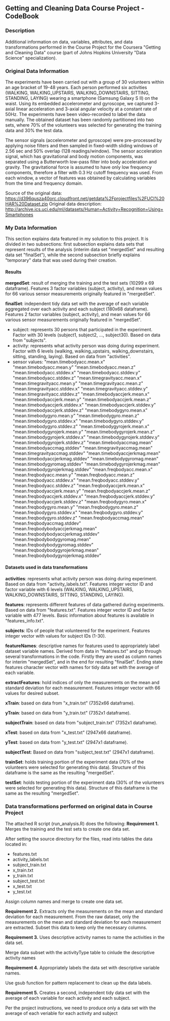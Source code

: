 ## Getting and Cleaning Data Course Project - CodeBook

### Description
Additional information on data, variables, attributes, and data transformations performed in the Course Project for the Coursera "Getting and Cleaning Data" course (part of Johns Hopkins University "Data Science" specialization).

### Original Data Information
The experiments have been carried out with a group of 30 volunteers within an age bracket of 19-48 years. Each person performed six activities (WALKING, WALKING_UPSTAIRS, WALKING_DOWNSTAIRS, SITTING, STANDING, LAYING) wearing a smartphone (Samsung Galaxy S II) on the waist.
Using its embedded accelerometer and gyroscope, we captured 3-axial linear acceleration and 3-axial angular velocity at a constant rate of 50Hz. The experiments have been video-recorded to label the data manually.
The obtained dataset has been randomly partitioned into two sets, where 70% of the volunteers was selected for generating the training data and 30% the test data.

The sensor signals (accelerometer and gyroscope) were pre-processed by applying noise filters and then sampled in fixed-width sliding windows of 2.56 sec and 50% overlap (128 readings/window). The sensor acceleration signal, which has gravitational and body motion components, was separated using a Butterworth low-pass filter into body acceleration and gravity.
The gravitational force is assumed to have only low frequency components, therefore a filter with 0.3 Hz cutoff frequency was used. From each window, a vector of features was obtained by calculating variables from the time and frequency domain.

Source of the original data: https://d396qusza40orc.cloudfront.net/getdata%2Fprojectfiles%2FUCI%20HAR%20Dataset.zip
Original data description: http://archive.ics.uci.edu/ml/datasets/Human+Activity+Recognition+Using+Smartphones

### My Data Information
This section explains data featured in my solution to this project. It is divided in two subsections: first subsection explains data sets that represent results of the analysis (interim data set "mergedSet" and resulting data set "finalSet"), while the second subsection briefly explains "temporary" data that was used during their creation.

#### Results 
**mergedSet**: result of merging the training and the test sets (10299 x 69 dataframe). Features 3 factor variables (subject, activity), and mean values for 66 various sensor measurements originally featured in "mergedSet".
	

**finalSet**: independent tidy data set with the average of each variable aggregated over each activity and each subject (180x68 dataframe). Features 2 factor variables (subject, activity), and mean values for 66 various sensor measurements originally featured in "mergedSet".
* subject: represents 30 persons that participated in the experiment. Factor with 30 levels (subject1, subject2, ..., subject30). Based on data from "subjects".
* activity: represents what activity person was doing during experiment. Factor with 6 levels (walking, walking_upstairs, walking_downstairs, sitting, standing, laying). Based on data from "activities".
* sensor values:
"mean.timebodyacc.mean.x"				"mean.timebodyacc.mean.y"				"mean.timebodyacc.mean.z"
"mean.timebodyacc.stddev.x"				"mean.timebodyacc.stddev.y"				"mean.timebodyacc.stddev.z"
"mean.timegravityacc.mean.x"			"mean.timegravityacc.mean.y"			"mean.timegravityacc.mean.z"
"mean.timegravityacc.stddev.x"			"mean.timegravityacc.stddev.y"			"mean.timegravityacc.stddev.z"
"mean.timebodyaccjerk.mean.x"			"mean.timebodyaccjerk.mean.y"			"mean.timebodyaccjerk.mean.z"
"mean.timebodyaccjerk.stddev.x"			"mean.timebodyaccjerk.stddev.y"			"mean.timebodyaccjerk.stddev.z"
"mean.timebodygyro.mean.x"				"mean.timebodygyro.mean.y"				"mean.timebodygyro.mean.z"
"mean.timebodygyro.stddev.x"			"mean.timebodygyro.stddev.y"          	"mean.timebodygyro.stddev.z"
"mean.timebodygyrojerk.mean.x"			"mean.timebodygyrojerk.mean.y"			"mean.timebodygyrojerk.mean.z"
"mean.timebodygyrojerk.stddev.x"		"mean.timebodygyrojerk.stddev.y"		"mean.timebodygyrojerk.stddev.z"
"mean.timebodyaccmag.mean"				"mean.timebodyaccmag.stddev"			"mean.timegravityaccmag.mean"
"mean.timegravityaccmag.stddev"			"mean.timebodyaccjerkmag.mean"			"mean.timebodyaccjerkmag.stddev"
"mean.timebodygyromag.mean"				"mean.timebodygyromag.stddev"			"mean.timebodygyrojerkmag.mean"
"mean.timebodygyrojerkmag.stddev"		"mean.freqbodyacc.mean.x"				"mean.freqbodyacc.mean.y"
"mean.freqbodyacc.mean.z"				"mean.freqbodyacc.stddev.x"				"mean.freqbodyacc.stddev.y"
"mean.freqbodyacc.stddev.z"				"mean.freqbodyaccjerk.mean.x"			"mean.freqbodyaccjerk.mean.y"
"mean.freqbodyaccjerk.mean.z"			"mean.freqbodyaccjerk.stddev.x"			"mean.freqbodyaccjerk.stddev.y"
"mean.freqbodyaccjerk.stddev.z"			"mean.freqbodygyro.mean.x"				"mean.freqbodygyro.mean.y"
"mean.freqbodygyro.mean.z"				"mean.freqbodygyro.stddev.x"			"mean.freqbodygyro.stddev.y"
"mean.freqbodygyro.stddev.z"			"mean.freqbodyaccmag.mean"				"mean.freqbodyaccmag.stddev"
"mean.freqbodybodyaccjerkmag.mean"		"mean.freqbodybodyaccjerkmag.stddev"	"mean.freqbodybodygyromag.mean"
"mean.freqbodybodygyromag.stddev"		"mean.freqbodybodygyrojerkmag.mean"		"mean.freqbodybodygyrojerkmag.stddev"

#### Datasets used in data transformations
**activities**: represents what activity person was doing during experiment. Based on data from "activity_labels.txt".
Features integer vector ID and factor variable with 6 levels (WALKING, WALKING_UPSTAIRS, WALKING_DOWNSTAIRS, SITTING, STANDING, LAYING).
 
**features**: represents different features of data gathered during experiments. Based on data from "features.txt".
Features integer vector ID and factor variable with 477 levels. Basic information about features is available in "features_info.txt".

**subjects**: IDs of people that volunteered for the experiment.
Features integer vector with values for subject IDs (1-30).

**featureNames**: descriptive names for features used to appropriately label dataset variable names. Derived from data in "features.txt" and go through several transformations in the code.
Firstly they are used as column names for interim "mergedSet", and in the end for resulting "finalSet".
Ending state features character vector with names for tidy data set with the average of each variable.

**extractFeatures**: hold indices of only the measurements on the mean and standard deviation for each measurement.
Features integer vector with 66 values for desired subset.
	
**xTrain**: based on data from "x_train.txt" (7352x66 dataframe).

**yTrain**: based on data from "y_train.txt" (7352x1 dataframe).

**subjectTrain**: based on data from "subject_train.txt" (7352x1 dataframe).

**xTest**: based on data from "x_test.txt" (2947x66 dataframe).

**yTest**: based on data from "y_test.txt" (2947x1 dataframe).

**subjectTest**: Based on data from "subject_test.txt" (2947x1 dataframe).

**trainSet**: holds training portion of the experiment data (70% of the volunteers were selected for generating this data).
Structure of this dataframe is the same as the resulting "mergedSet".

**testSet**: holds testing portion of the experiment data (30% of the volunteers were selected for generating this data).
Structure of this dataframe is the same as the resulting "mergedSet".

### Data transformations performed on original data in Course Project
The attached R script (run_analysis.R) does the following:
**Requirement 1.** Merges the training and the test sets to create one data set.

After setting the source directory for the files, read into tables the data located in:
- features.txt
- activity_labels.txt
- subject_train.txt
- x_train.txt
- y_train.txt
- subject_test.txt
- x_test.txt
- y_test.txt

Assign column names and merge to create one data set.

**Requirement 2.** Extracts only the measurements on the mean and standard deviation for each measurement. 
From the raw dataset, only the measurements on the mean and standard deviation for each measurement are extracted.
Subset this data to keep only the necessary columns.

**Requirement 3.** Uses descriptive activity names to name the activities in the data set.

Merge data subset with the activityType table to cinlude the descriptive activity names

**Requirement 4.** Appropriately labels the data set with descriptive variable names.

Use gsub function for pattern replacement to clean up the data labels.

**Requirement 5.** Creates a second, independent tidy data set with the average of each variable for each activity and each subject.

Per the project instructions, we need to produce only a data set with the average of each veriable for each activity and subject

